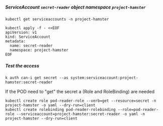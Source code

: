 ##### ServiceAccount `secret-reader` object namespace `project-hamster`
```
kubectl get serviceaccounts -n project-hamster

kubectl apply -f - <<EOF
apiVersion: v1
kind: ServiceAccount
metadata:
  name: secret-reader
  namespace: project-hamster
EOF

```
##### Test the access 
```
k auth can-i get secret --as system:serviceaccount:project-hamster:secret-reader
```


If the POD need to "get" the secret a (Role and RoleBinding) are needed
```
kubectl create role pod-reader-role --verb=get --resource=secret -n project-hamster -o yaml --dry-run=client
kubectl create rolebinding pod-reader-rolebinding --role=pod-reader-role --serviceaccount=project-hamster:secret-reader -o yaml -n project-hamster --dry-run=client
```
